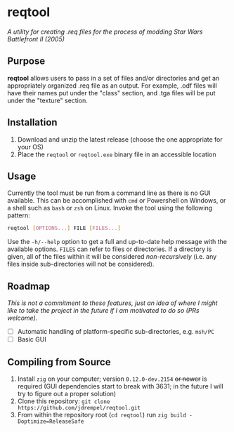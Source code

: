 # reqtool
*A utility for creating .req files for the process of modding Star Wars Battlefront*
*II (2005)*

## Purpose
**reqtool** allows users to pass in a set of files and/or directories and get an
appropriately organized .req file as an output. For example, .odf files will have
their names put under the "class" section, and .tga files will be put under the 
"texture" section.

## Installation
1. Download and unzip the latest release (choose the one appropriate for your OS)
2. Place the `reqtool` or `reqtool.exe` binary file in an accessible location

## Usage
Currently the tool must be run from a command line as there is no GUI available.
This can be accomplished with `cmd` or Powershell on Windows, or a shell such as
`bash` or `zsh` on Linux. Invoke the tool using the following pattern:

```sh
reqtool [OPTIONS...] FILE [FILES...]
```

Use the `-h/--help` option to get a full and up-to-date help message with the
available options. `FILES` can refer to files or directories. If a directory is
given, all of the files within it will be considered *non-recursively* (i.e. any
files inside sub-directories will not be considered).

## Roadmap
*This is not a commitment to these features, just an idea of where I might like*
*to take the project in the future if I am motivated to do so (PRs welcome).*

- [ ] Automatic handling of platform-specific sub-directories, e.g. `msh/PC`
- [ ] Basic GUI

## Compiling from Source
1. Install `zig` on your computer; version `0.12.0-dev.2154` ~~or newer~~ is required (GUI dependencies start to break 
   with 3631; in the future I will try to figure out a proper solution)
2. Clone this repository: `git clone https://github.com/jdrempel/reqtool.git`
3. From within the repository root (`cd reqtool`) run `zig build -Doptimize=ReleaseSafe`
